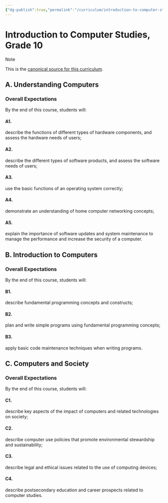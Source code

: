 ```yaml
---
{"dg-publish":true,"permalink":"/curriculum/introduction-to-computer-studies-grade-10/","dgHomeLink":false,"dgPassFrontmatter":false}
---
```


# Introduction to Computer Studies, Grade 10
> [!NOTE]
> This is the [canonical source for this curriculum](https://www.edu.gov.on.ca/eng/curriculum/secondary/computer10to12_2008.pdf#page=35).

## A. Understanding Computers
### Overall Expectations
By the end of this course, students will: 
#### A1.
describe the functions of different types of hardware components, and assess the hardware needs of users; 
#### A2.
describe the different types of software products, and assess the software needs of users; 
#### A3.
use the basic functions of an operating system correctly;
#### A4.
demonstrate an understanding of home computer networking concepts;
#### A5.
explain the importance of software updates and system maintenance to manage the performance and increase the security of a computer.
## B. Introduction to Computers
### Overall Expectations
By the end of this course, students will: 
#### B1.
describe fundamental programming concepts and constructs;
#### B2.
plan and write simple programs using fundamental programming concepts;
#### B3.
apply basic code maintenance techniques when writing programs.
## C. Computers and Society
### Overall Expectations
By the end of this course, students will: 
#### C1.
describe key aspects of the impact of computers and related technologies on society;
#### C2.
describe computer use policies that promote environmental stewardship and sustainability;
#### C3.
describe legal and ethical issues related to the use of computing devices;
#### C4.
describe postsecondary education and career prospects related to computer studies.